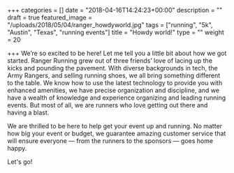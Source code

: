 +++
categories = []
date = "2018-04-16T14:24:23+00:00"
description = ""
draft = true
featured_image = "/uploads/2018/05/04/ranger_howdyworld.jpg"
tags = ["running", "5k", "Austin", "Texas", "running events"]
title = "Howdy world!"
type = ""
weight = 20

+++
We’re so excited to be here! Let me tell you a little bit about how we got started. Ranger Running grew out of three friends’ love of lacing up the kicks and pounding the pavement. With diverse backgrounds in tech, the Army Rangers, and selling running shoes, we all bring something different to the table. We know how to use the latest technology to provide you with enhanced amenities, we have precise organization and discipline, and we have a wealth of knowledge and experience organizing and leading running events. But most of all, we are runners who love getting out there and having a blast. 

We are thrilled to be here to help get your event up and running. No matter how big your event or budget, we guarantee amazing customer service that will ensure everyone — from the runners to the sponsors — goes home happy.

Let's go!